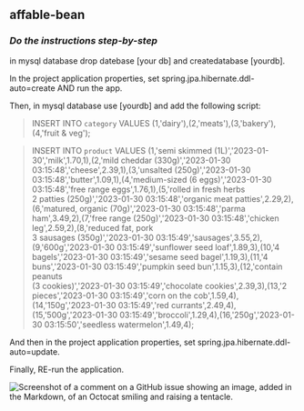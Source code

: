 ## affable-bean

### _Do the instructions step-by-step_

in mysql database drop datebase [your db] and createdatabase [yourdb].

In the project application properties, set spring.jpa.hibernate.ddl-auto=create AND run the app.

Then, in mysql database use [yourdb] and add the following script:

> INSERT INTO `category` VALUES (1,'dairy'),(2,'meats'),(3,'bakery'),(4,'fruit & veg');

> INSERT INTO `product` VALUES (1,'semi skimmed (1L)','2023-01-30','milk',1.70,1),(2,'mild cheddar (330g)','2023-01-30 03:15:48','cheese',2.39,1),(3,'unsalted (250g)','2023-01-30 03:15:48','butter',1.09,1),(4,'medium-sized (6 eggs)','2023-01-30 03:15:48','free range eggs',1.76,1),(5,'rolled in fresh herbs<br>2 patties (250g)','2023-01-30 03:15:48','organic meat patties',2.29,2),(6,'matured, organic (70g)','2023-01-30 03:15:48','parma ham',3.49,2),(7,'free range (250g)','2023-01-30 03:15:48','chicken leg',2.59,2),(8,'reduced fat, pork<br>3 sausages (350g)','2023-01-30 03:15:49','sausages',3.55,2),(9,'600g','2023-01-30 03:15:49','sunflower seed loaf',1.89,3),(10,'4 bagels','2023-01-30 03:15:49','sesame seed bagel',1.19,3),(11,'4 buns','2023-01-30 03:15:49','pumpkin seed bun',1.15,3),(12,'contain peanuts<br>(3 cookies)','2023-01-30 03:15:49','chocolate cookies',2.39,3),(13,'2 pieces','2023-01-30 03:15:49','corn on the cob',1.59,4),(14,'150g','2023-01-30 03:15:49','red currants',2.49,4),(15,'500g','2023-01-30 03:15:49','broccoli',1.29,4),(16,'250g','2023-01-30 03:15:50','seedless watermelon',1.49,4);

And then in the project application properties, set spring.jpa.hibernate.ddl-auto=update.

Finally, RE-run the application.

![Screenshot of a comment on a GitHub issue showing an image, added in the Markdown, of an Octocat smiling and raising a tentacle.](https://myoctocat.com/assets/images/base-octocat.svg)
